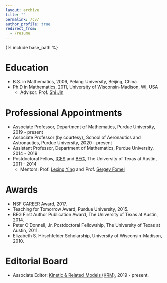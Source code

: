 ```yaml
---
layout: archive
title: ""
permalink: /cv/
author_profile: true
redirect_from:
  - /resume
---
```


{% include base_path %}

Education
======
* B.S. in Mathematics, 2006, Peking University, Beijing, China
* Ph.D in Mathematics, 2011, University of Wisconsin-Madison, WI, USA
  * Advisor: Prof. [Shi Jin](https://ins.sjtu.edu.cn/faculty/jinshi)

Professional Appointments
======
* Associate Professor, Department of Mathematics, Purdue University, 2019 - present
* Associate Professor (by courtesy), School of Aeronautics and Astronautics, Purdue University, 2020 - present
* Assistant Professor, Department of Mathematics, Purdue University, 2014 - 2019
* Postdoctoral Fellow, [ICES](https://www.oden.utexas.edu) and [BEG](http://www.beg.utexas.edu), The University of Texas at Austin, 2011 - 2014
  * Mentors: Prof. [Lexing Ying](https://web.stanford.edu/~lexing/) and Prof. [Sergey Fomel](http://www.jsg.utexas.edu/researcher/sergey_fomel/)
  
Awards
======
* NSF CAREER Award, 2017.
* Teaching for Tomorrow Award, Purdue University, 2015.
* BEG First Author Publication Award, The University of Texas at Austin, 2014.
* Peter O’Donnell, Jr. Postdoctoral Fellowship, The University of Texas at Austin, 2011.
* Elizabeth S. Hirschfelder Scholarship, University of Wisconsin-Madison, 2010.

Editorial Board
======
* Associate Editor: [Kinetic & Related Models (KRM)](http://www.aimsciences.org/journal/1937-5093), 2019 - present.
